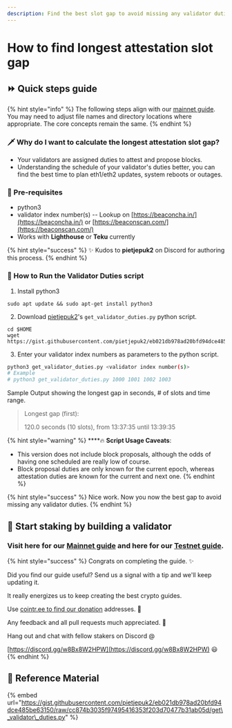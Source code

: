 ```yaml
---
description: Find the best slot gap to avoid missing any validator duties.
---
```


# How to find longest attestation slot gap

## ⏩ Quick steps guide

{% hint style="info" %}
The following steps align with our [mainnet guide](./). You may need to adjust file names and directory locations where appropriate. The core concepts remain the same.
{% endhint %}

### 🗡 Why do I want to calculate the longest attestation slot gap?

* Your validators are assigned duties to attest and propose blocks.
* Understanding the schedule of your validator's duties better, you can find the best time to plan eth1/eth2 updates, system reboots or outages.

### 🤖 Pre-requisites

* python3
* validator index number\(s\) -- Lookup on [https://beaconcha.in/](https://beaconcha.in/) or [https://beaconscan.com/](https://beaconscan.com/)
* Works with **Lighthouse** or **Teku** currently

{% hint style="success" %}
✨ Kudos to **pietjepuk2** on Discord for authoring this process.
{% endhint %}

### 🚧 How to Run the Validator Duties script

1. Install python3

```text
sudo apt update && sudo apt-get install python3
```

2. Download [pietjepuk2](https://gist.github.com/pietjepuk2)'s `get_validator_duties.py` python script.

```text
cd $HOME
wget https://gist.githubusercontent.com/pietjepuk2/eb021db978ad20bfd94dce485be63150/raw/cc874b3035f97495416353f203d70477b31ab05d/get_validator_duties.py
```

3. Enter your validator index numbers as parameters to the python script.

```bash
python3 get_validator_duties.py <validator index number(s)>
# Example
# python3 get_validator_duties.py 1000 1001 1002 1003
```

Sample Output showing the longest gap in seconds, \# of slots and time range.

> Longest gap \(first\):
>
> 120.0 seconds \(10 slots\), from 13:37:35 until 13:39:35

{% hint style="warning" %}
\*\*\*\*🔥 **Script Usage Caveats**: 

* This version does not include block proposals, although the odds of having one scheduled are really low of course. 
* Block proposal duties are only known for the current epoch, whereas attestation duties are known for the current and next one.
{% endhint %}

{% hint style="success" %}
Nice work. Now you now the best gap to avoid missing any validator duties.
{% endhint %}

##  🤖 Start staking by building a validator <a id="start-staking-by-building-a-validator"></a>

### Visit here for our [Mainnet guide](https://www.coincashew.com/coins/overview-eth/guide-or-how-to-setup-a-validator-on-eth2-mainnet) and here for our [Testnet guide](https://www.coincashew.com/coins/overview-eth/guide-or-how-to-setup-a-validator-on-eth2-testnet). <a id="visit-here-for-our-mainnet-guide-and-here-for-our-testnet-guide"></a>

{% hint style="success" %}
Congrats on completing the guide. ✨

Did you find our guide useful? Send us a signal with a tip and we'll keep updating it.

It really energizes us to keep creating the best crypto guides.

Use [cointr.ee to find our donation](https://cointr.ee/coincashew) addresses. 🙏

Any feedback and all pull requests much appreciated. 🌛

Hang out and chat with fellow stakers on Discord @

​[https://discord.gg/w8Bx8W2HPW](https://discord.gg/w8Bx8W2HPW) 😃
{% endhint %}

## 🧩 Reference Material

{% embed url="https://gist.githubusercontent.com/pietjepuk2/eb021db978ad20bfd94dce485be63150/raw/cc874b3035f97495416353f203d70477b31ab05d/get\_validator\_duties.py" %}

